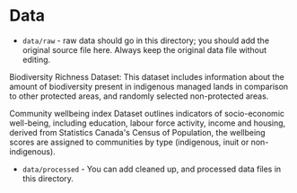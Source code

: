 # Data

- `data/raw` - raw data should go in this directory; you should add the original source file here. Always keep the original data file without editing.

Biodiversity Richness Dataset: 
This dataset includes information about the amount of biodiversity present in indigenous managed lands in comparison to other protected areas, and randomly selected non-protected areas. 

Community wellbeing index
Dataset outlines indicators of socio-economic well-being, including education, labour force activity, income and housing, derived from Statistics Canada's Census of Population, the wellbeing scores are assigned to communities by type (indigenous, inuit or non-indigenous).

- `data/processed` - You can add cleaned up, and processed data files in this directory.
